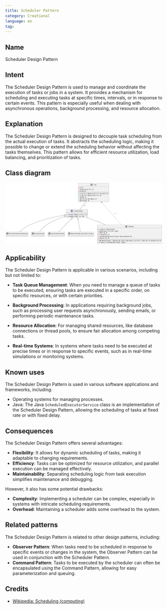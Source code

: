 ```yaml
---
title: Scheduler Pattern
category: Creational
language: en
tag:
---
```


## Name
Scheduler Design Pattern

## Intent
The Scheduler Design Pattern is used to manage and coordinate the execution of tasks or jobs in a system. It provides a mechanism for scheduling and executing tasks at specific times, intervals, or in response to certain events. This pattern is especially useful when dealing with asynchronous operations, background processing, and resource allocation.

## Explanation
The Scheduler Design Pattern is designed to decouple task scheduling from the actual execution of tasks. It abstracts the scheduling logic, making it possible to change or extend the scheduling behavior without affecting the tasks themselves. This pattern allows for efficient resource utilization, load balancing, and prioritization of tasks.

## Class diagram
![Scheduler Pattern](etc/scheduler.png)

## Applicability
The Scheduler Design Pattern is applicable in various scenarios, including but not limited to:

- **Task Queue Management**: When you need to manage a queue of tasks to be executed, ensuring tasks are executed in a specific order, on specific resources, or with certain priorities.

- **Background Processing**: In applications requiring background jobs, such as processing user requests asynchronously, sending emails, or performing periodic maintenance tasks.

- **Resource Allocation**: For managing shared resources, like database connections or thread pools, to ensure fair allocation among competing tasks.

- **Real-time Systems**: In systems where tasks need to be executed at precise times or in response to specific events, such as in real-time simulations or monitoring systems.

## Known uses
The Scheduler Design Pattern is used in various software applications and frameworks, including:

- Operating systems for managing processes.
- Java: The Java `ScheduledExecutorService` class is an implementation of the Scheduler Design Pattern, allowing the scheduling of tasks at fixed rate or with fixed delay.

## Consequences
The Scheduler Design Pattern offers several advantages:
- **Flexibility**: It allows for dynamic scheduling of tasks, making it adaptable to changing requirements.
- **Efficiency**: Tasks can be optimized for resource utilization, and parallel execution can be managed effectively.
- **Maintainability**: Separating scheduling logic from task execution simplifies maintenance and debugging.

However, it also has some potential drawbacks:
- **Complexity**: Implementing a scheduler can be complex, especially in systems with intricate scheduling requirements.
- **Overhead**: Maintaining a scheduler adds some overhead to the system.


## Related patterns
The Scheduler Design Pattern is related to other design patterns, including:
- **Observer Pattern**: When tasks need to be scheduled in response to specific events or changes in the system, the Observer Pattern can be used in conjunction with the Scheduler Pattern.
- **Command Pattern**: Tasks to be executed by the scheduler can often be encapsulated using the Command Pattern, allowing for easy parameterization and queuing.

## Credits
- [Wikipedia: Scheduling (computing)](https://en.wikipedia.org/wiki/Scheduling_(computing))
